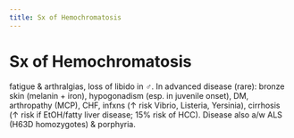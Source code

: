 ```yaml
---
title: Sx of Hemochromatosis
---
```

# Sx of Hemochromatosis

fatigue & arthralgias, loss of libido in ♂. In advanced disease (rare): bronze skin (melanin + iron), hypogonadism (esp. in juvenile onset), DM, arthropathy (MCP), CHF, infxns (↑ risk Vibrio, Listeria, Yersinia), cirrhosis (↑ risk if EtOH/fatty liver disease; 15% risk of HCC). Disease also a/w ALS (H63D homozygotes) & porphyria.
